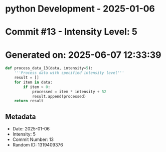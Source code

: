 ﻿# python Development - 2025-01-06
# Commit #13 - Intensity Level: 5
# Generated on: 2025-06-07 12:33:39
```python
def process_data_13(data, intensity=5):
    '''Process data with specified intensity level'''
    result = []
    for item in data:
        if item > 0:
            processed = item * intensity + 52
            result.append(processed)
    return result
```
## Metadata
- Date: 2025-01-06
- Intensity: 5
- Commit Number: 13
- Random ID: 1319409376
